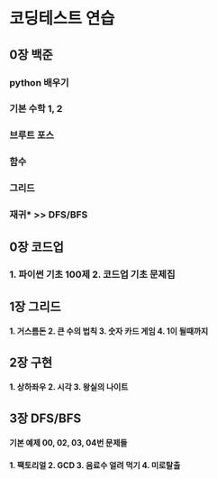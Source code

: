 # 코딩테스트 연습

## 0장 백준

### python 배우기

### 기본 수학 1, 2

### 브루트 포스

### 함수

### 그리드

### 재귀\* >> DFS/BFS

## 0장 코드업

### 1. 파이썬 기초 100제 2. 코드업 기초 문제집

## 1장 그리드

#### 1. 거스름돈 2. 큰 수의 법칙 3. 숫자 카드 게임 4. 1이 될때까지

## 2장 구현

#### 1. 상하좌우 2. 시각 3. 왕실의 나이트

## 3장 DFS/BFS

#### 기본 예제 00, 02, 03, 04번 문제들

#### 1. 팩토리얼 2. GCD 3. 음료수 얼려 먹기 4. 미로탈출
